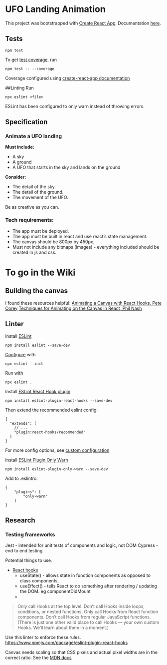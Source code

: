 # UFO Landing Animation

This project was bootstrapped with [Create React App](https://github.com/facebook/create-react-app). Documentation [here]().

## Tests
```
npm test
```
To get [test coverage](https://create-react-app.dev/docs/running-tests/#coverage-reporting), run
```
npm test -- --coverage
```
Coverage configured using [create-react-app documentation](https://create-react-app.dev/docs/running-tests/#coverage-reporting)


##Linting
Run
```
npx eslint <file>
```

ESLint has been configured to only warn instead of throwing errors.

## Specification
### Animate a UFO landing
**Must include:**
- A sky
- A ground
- A UFO that starts in the sky and lands on the ground

**Consider:**
- The detail of the sky.
- The detail of the ground.
- The movement of the UFO.

Be as creative as you can.
### Tech requirements:
- The app must be deployed.
- The app must be built in react and use react’s state management.
- The canvas should be 800px by 450px.
- Must not include any bitmaps (images) - everything included should be created in js and css.



# To go in the Wiki

## Building the canvas
I found these resources helpful:
[Animating a Canvas with React Hooks, Pete Corey](http://www.petecorey.com/blog/2019/08/19/animating-a-canvas-with-react-hooks/)
[Techniques for Animating on the Canvas in React, Phil Nash](https://philna.sh/blog/2018/09/27/techniques-for-animating-on-the-canvas-in-react/)

## Linter
Install [ESLint](https://eslint.org/docs/user-guide/getting-started)

```
npm install eslint --save-dev
```
[Configure](https://eslint.org/docs/user-guide/getting-started#configuration) with
```
npx eslint --init
```
Run with
```
npx eslint .
```

Install [ESLint React Hook plugin](https://www.npmjs.com/package/eslint-plugin-react-hooks)
```
npm install eslint-plugin-react-hooks --save-dev
```
Then extend the recommended eslint config:
```
{
  "extends": [
    // ...
    "plugin:react-hooks/recommended"
  ]
}
```
For more config options, see [custom configuration](https://www.npmjs.com/package/eslint-plugin-react-hooks#custom-configuration)

Install [ESLint Plugin Only Warn](https://github.com/bfanger/eslint-plugin-only-warn)
```
npm install eslint-plugin-only-warn --save-dev
```
Add to .eslintrc:
```
{
    "plugins": [
        "only-warn"
    ]
}
```
## Research

### Testing frameworks
Jest - intended for unit tests of components and logic, not DOM
Cypress - end to end testing

Potential things to use.
* [React hooks](https://reactjs.org/docs/hooks-overview.html)
  - useState() - allows state in function components as opposed to class components,
  - useEffect() - tells React to do something after rendering / updating the DOM. eg componentDidMount
  -

> Only call Hooks at the top level. Don’t call Hooks inside loops, conditions, or nested functions.
> Only call Hooks from React function components. Don’t call Hooks from regular JavaScript functions. (There is just one other valid place to call Hooks — your own custom Hooks. We’ll learn about them in a moment.)

Use this linter to enforce these rules.
  https://www.npmjs.com/package/eslint-plugin-react-hooks

Canvas needs scaling so that CSS pixels and actual pixel widths are in the correct ratio. See the [MDN docs](https://developer.mozilla.org/en-US/docs/Web/API/Window/devicePixelRatio)
